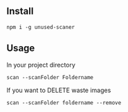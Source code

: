 
## Install

```
npm i -g unused-scaner
```

## Usage
In your project directory

```
scan --scanFolder Foldername
```

If you want to DELETE waste images

```
scan --scanFolder foldername --remove
```